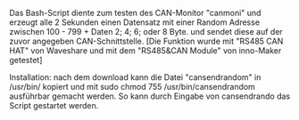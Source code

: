 Das Bash-Script diente zum testen des CAN-Monitor "canmoni" und erzeugt alle 2 Sekunden einen Datensatz mit einer Random Adresse zwischen 100 - 799 + Daten 2; 4; 6; oder 8 Byte. und sendet diese auf der zuvor angegeben  CAN-Schnittstelle.
[Die Funktion wurde mit "RS485 CAN HAT" von Waveshare und mit dem "RS485&CAN Module" von inno-Maker getestet]

Installation:
nach dem download kann die Datei "cansendrandom"
in /usr/bin/ kopiert und mit sudo chmod 755 /usr/bin/cansendrandom ausführbar gemacht werden.
So kann durch Eingabe von cansendrando das Script gestartet werden.